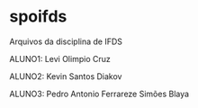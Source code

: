 # spoifds
Arquivos da disciplina de IFDS

ALUNO1: Levi Olimpio Cruz

ALUNO2: Kevin Santos Diakov

ALUNO3: Pedro Antonio Ferrareze Simões Blaya
